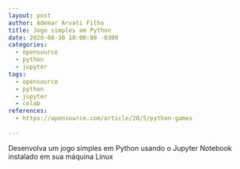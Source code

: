 ```yaml
---
layout: post
author: Ademar Arvati Filho
title: Jogo simples em Python
date: 2020-08-30 10:00:00 -0300
categories: 
  - opensource
  - python
  - jupyter
tags:
  - opensource
  - python
  - jupyter
  - colab
references:
  - https://opensource.com/article/20/5/python-games
  
---
```

Desenvolva um jogo simples em Python usando o Jupyter Notebook instalado em sua máquina Linux


